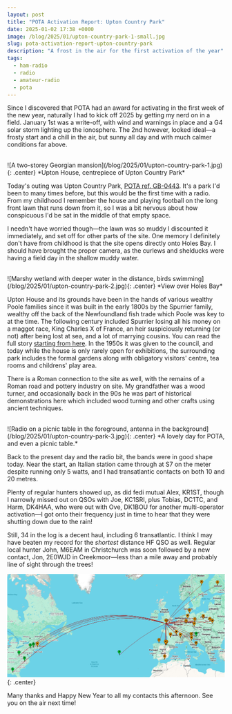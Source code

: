 ```yaml
---
layout: post
title: "POTA Activation Report: Upton Country Park"
date: 2025-01-02 17:38 +0000
image: /blog/2025/01/upton-country-park-1-small.jpg
slug: pota-activation-report-upton-country-park
description: "A frost in the air for the first activation of the year"
tags:
  - ham-radio
  - radio
  - amateur-radio
  - pota
---
```


Since I discovered that POTA had an award for activating in the first week of the new year, naturally I had to kick off 2025 by getting my nerd on in a field. January 1st was a write-off, with wind and warnings in place and a G4 solar storm lighting up the ionosphere. The 2nd however, looked ideal&mdash;a frosty start and a chill in the air, but sunny all day and with much calmer conditions far above.

<br/>
![A two-storey Georgian mansion](/blog/2025/01/upton-country-park-1.jpg){: .center}
*Upton House, centrepiece of Upton Country Park*

Today's outing was Upton Country Park, [POTA ref. GB-0443](https://pota.app/#/park/GB-0443). It's a park I'd been to many times before, but this would be the first time with a radio. From my childhood I remember the house and playing football on the long front lawn that runs down from it, so I was a bit nervous about how conspicuous I'd be sat in the middle of that empty space.

I needn't have worried though&mdash;the lawn was so muddy I discounted it immediately, and set off for other parts of the site. One memory I definitely don't have from childhood is that the site opens directly onto Holes Bay. I should have brought the proper camera, as the curlews and shelducks were having a field day in the shallow muddy water.

<br/>
![Marshy wetland with deeper water in the distance, birds swimming](/blog/2025/01/upton-country-park-2.jpg){: .center}
*View over Holes Bay*

Upton House and its grounds have been in the hands of various wealthy Poole families since it was built in the early 1800s by the Spurrier family, wealthy off the back of the Newfoundland fish trade which Poole was key to at the time. The following century included Spurrier losing all his money on a maggot race, King Charles X of France, an heir suspiciously returning (or not) after being lost at sea, and a lot of marrying cousins. You can read the full story [starting from here](https://uptoncountrypark.com/history/). In the 1950s it was given to the council, and today while the house is only rarely open for exhibitions, the surrounding park includes the formal gardens along with obligatory visitors' centre, tea rooms and childrens' play area.

There is a Roman connection to the site as well, with the remains of a Roman road and pottery industry on site. My grandfather was a wood turner, and occasionally back in the 90s he was part of historical demonstrations here which included wood turning and other crafts using ancient techniques.

<br/>
![Radio on a picnic table in the foreground, antenna in the background](/blog/2025/01/upton-country-park-3.jpg){: .center}
*A lovely day for POTA, and even a picnic table.*

Back to the present day and the radio bit, the bands were in good shape today. Near the start, an Italian station came through at S7 on the meter despite running only 5 watts, and I had transatlantic contacts on both 10 and 20 metres.

Plenty of regular hunters showed up, as did fedi mutual Alex, KR1ST, though I narrowly missed out on QSOs with Joe, KC1SRI, plus Tobias, DC1TC, and Harm, DK4HAA, who were out with Ove, DK1BOU for another multi-operator activation&mdash;I got onto their frequency just in time to hear that they were shutting down due to the rain!

Still, 34 in the log is a decent haul, including 6 transatlantic. I think I may have beaten my record for the *shortest* distance HF QSO as well. Regular local hunter John, M6EAM in Christchurch was soon followed by a new contact, Jon, 2E0WJD in Creekmoor&mdash;less than a mile away and probably line of sight through the trees!

![Map of contacts](/blog/2025/01/upton-country-park-map.png){: .center}

Many thanks and Happy New Year to all my contacts this afternoon. See you on the air next time!